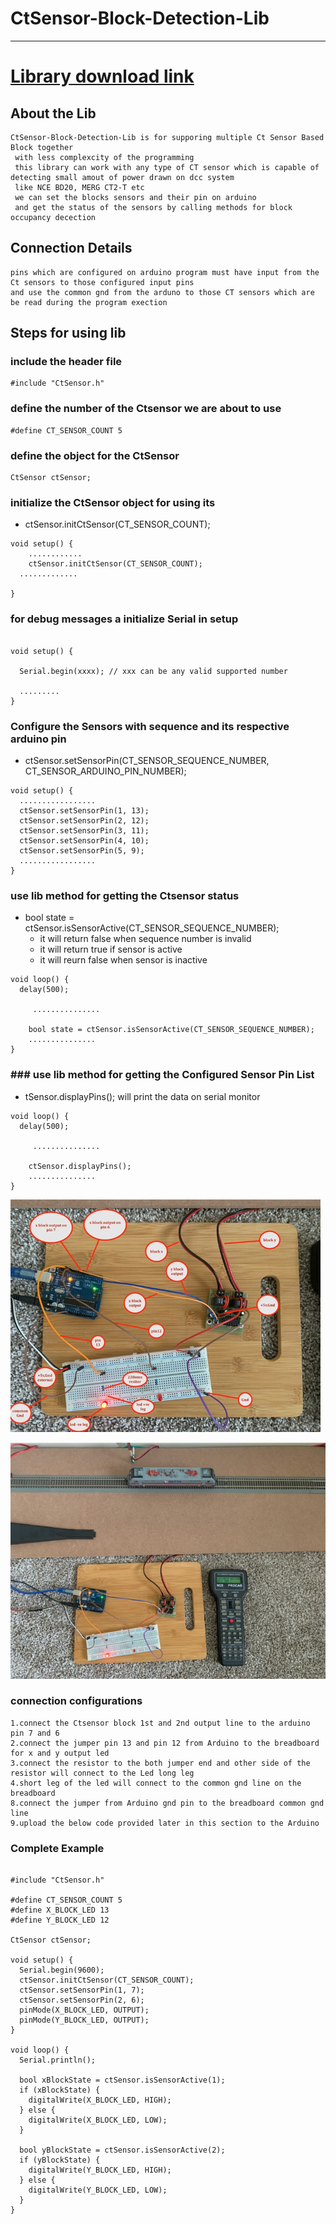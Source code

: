 # CtSensor-Block-Detection-Lib

---


# <a href="https://github.com/adarshkumarsingh83/CtSensor-Block-Detection-Lib/archive/production.zip"> Library download link </a>

## About the Lib 
```
CtSensor-Block-Detection-Lib is for supporing multiple Ct Sensor Based Block together 
 with less complexcity of the programming 
 this library can work with any type of CT sensor which is capable of detecting small amout of power drawn on dcc system 
 like NCE BD20, MERG CT2-T etc
 we can set the blocks sensors and their pin on arduino 
 and get the status of the sensors by calling methods for block occupancy decection 

```



## Connection Details 
```
pins which are configured on arduino program must have input from the
Ct sensors to those configured input pins 
and use the common gnd from the arduno to those CT sensors which are be read during the program exection 
```


## Steps for using lib

### include the header file

```
#include "CtSensor.h"
```

### define the number of the Ctsensor  we are about to use 
```
#define CT_SENSOR_COUNT 5
```

### define the object for the CtSensor
```
CtSensor ctSensor;
```

### initialize the CtSensor object for using its 
* ctSensor.initCtSensor(CT_SENSOR_COUNT);
```
void setup() {
	............
    ctSensor.initCtSensor(CT_SENSOR_COUNT);
  .............

}

```

### for debug messages a initialize Serial in setup
```

void setup() {
  
  Serial.begin(xxxx); // xxx can be any valid supported number 

  .........
}
```

### Configure the Sensors with sequence and its respective arduino pin 
* ctSensor.setSensorPin(CT_SENSOR_SEQUENCE_NUMBER, CT_SENSOR_ARDUINO_PIN_NUMBER);
```
void setup() {
  .................
  ctSensor.setSensorPin(1, 13);
  ctSensor.setSensorPin(2, 12);
  ctSensor.setSensorPin(3, 11);
  ctSensor.setSensorPin(4, 10);
  ctSensor.setSensorPin(5, 9);
  .................
}
```

### use lib method for getting the Ctsensor status 
* bool state = ctSensor.isSensorActive(CT_SENSOR_SEQUENCE_NUMBER);
	* it will return false when sequence number is invalid 
	* it will return true if sensor is active 
	* it will reurn false when sensor is inactive 
```
void loop() {
  delay(500);

     ...............

    bool state = ctSensor.isSensorActive(CT_SENSOR_SEQUENCE_NUMBER);
	...............
}
```

### ### use lib method for getting the Configured Sensor Pin List 
* tSensor.displayPins(); will print the data on serial monitor 
```
void loop() {
  delay(500);

     ...............

    ctSensor.displayPins();
	...............
}
```

![img](/image/Picture11.png)

![img](/image/Picture22.png)

### connection configurations 
```
1.connect the Ctsensor block 1st and 2nd output line to the arduino pin 7 and 6 
2.connect the jumper pin 13 and pin 12 from Arduino to the breadboard for x and y output led
3.connect the resistor to the both jumper end and other side of the resistor will connect to the Led long leg
4.short leg of the led will connect to the common gnd line on the breadboard
8.connect the jumper from Arduino gnd pin to the breadboard common gnd line
9.upload the below code provided later in this section to the Arduino

```

### Complete Example
```

#include "CtSensor.h"

#define CT_SENSOR_COUNT 5
#define X_BLOCK_LED 13
#define Y_BLOCK_LED 12

CtSensor ctSensor;

void setup() {
  Serial.begin(9600);
  ctSensor.initCtSensor(CT_SENSOR_COUNT);
  ctSensor.setSensorPin(1, 7);
  ctSensor.setSensorPin(2, 6);
  pinMode(X_BLOCK_LED, OUTPUT);
  pinMode(Y_BLOCK_LED, OUTPUT);
}

void loop() {
  Serial.println();

  bool xBlockState = ctSensor.isSensorActive(1);
  if (xBlockState) {
    digitalWrite(X_BLOCK_LED, HIGH);
  } else {
    digitalWrite(X_BLOCK_LED, LOW);
  }

  bool yBlockState = ctSensor.isSensorActive(2);
  if (yBlockState) {
    digitalWrite(Y_BLOCK_LED, HIGH);
  } else {
    digitalWrite(Y_BLOCK_LED, LOW);
  }
}

```

